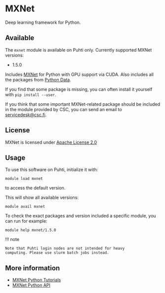 # MXNet

Deep learning framework for Python.

## Available

The `mxnet` module is available on Puhti only.  Currently supported MXNet versions:

- 1.5.0

Includes [MXNet](https://mxnet.apache.org/) for Python with GPU support via CUDA.  Also includes all the packages from [Python Data](python-data.md).

If you find that some package is missing, you can often install it yourself with `pip install --user`.

If you think that some important MXNet-related package should be included in the module provided by CSC, you can send an email to <servicedesk@csc.fi>.

## License

MXNet is licensed under [Apache License 2.0](https://github.com/apache/incubator-mxnet/blob/master/LICENSE)

## Usage

To use this software on Puhti, initialize it with:

```text
module load mxnet
```

to access the default version.

This will show all available versions:

```text
module avail mxnet
```

To check the exact packages and version included a specific module, you can run for example:

```text
module help mxnet/1.5.0
```

!!! note 

    Note that Puhti login nodes are not intended for heavy
    computing. Please use slurm batch jobs instead.

## More information

- [MXNet Python Tutorials](https://mxnet.apache.org/versions/master/tutorials/index.html#python-tutorials)
- [MXNet Python API](https://mxnet.apache.org/versions/master/api/python/index.html)
